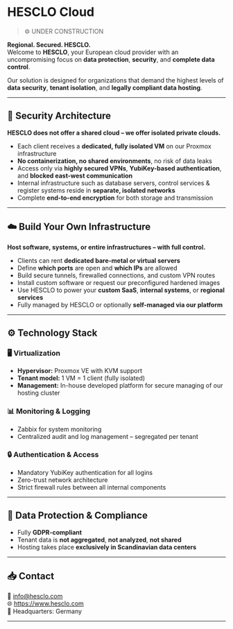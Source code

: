 # HESCLO Cloud 
> ⚙️ UNDER CONSTRUCTION

**Regional. Secured. HESCLO.**  
Welcome to **HESCLO**, your European cloud provider with an uncompromising focus on **data protection**, **security**, and **complete data control**.

Our solution is designed for organizations that demand the highest levels of **data security**, **tenant isolation**, and **legally compliant data hosting**.

---

## 🔐 Security Architecture

**HESCLO does not offer a shared cloud – we offer isolated private clouds.**

- Each client receives a **dedicated, fully isolated VM** on our Proxmox infrastructure
- **No containerization, no shared environments**, no risk of data leaks
- Access only via **highly secured VPNs**, **YubiKey-based authentication**, and **blocked east-west communication**
- Internal infrastructure such as database servers, control services & register systems reside in **separate, isolated networks**
- Complete **end-to-end encryption** for both storage and transmission

---

## ☁️ Build Your Own Infrastructure

**Host software, systems, or entire infrastructures – with full control.**

- Clients can rent **dedicated bare-metal or virtual servers**
- Define **which ports** are open and **which IPs** are allowed
- Build secure tunnels, firewalled connections, and custom VPN routes
- Install custom software or request our preconfigured hardened images
- Use HESCLO to power your **custom SaaS**, **internal systems**, or **regional services**
- Fully managed by HESCLO or optionally **self-managed via our platform**

---

## ⚙️ Technology Stack

### 🖥️ Virtualization

- **Hypervisor:** Proxmox VE with KVM support
- **Tenant model:** 1 VM = 1 client (fully isolated)
- **Management:** In-house developed platform for secure managing of our hosting cluster

### 📊 Monitoring & Logging

- Zabbix for system monitoring
- Centralized audit and log management – segregated per tenant

### 🔒 Authentication & Access

- Mandatory YubiKey authentication for all logins
- Zero-trust network architecture
- Strict firewall rules between all internal components

---

## 📜 Data Protection & Compliance

- Fully **GDPR-compliant**
- Tenant data is **not aggregated**, **not analyzed**, **not shared**
- Hosting takes place **exclusively in Scandinavian data centers**

---

## 📥 Contact

📧 info@hesclo.com  
🌐 https://www.hesclo.com  
🏢 Headquarters: Germany  

---

<!-- > **© 2025 Hesclo Cloud Provider GmbH**  
> *Your Cloud. Your Control. Your Security.* -->
